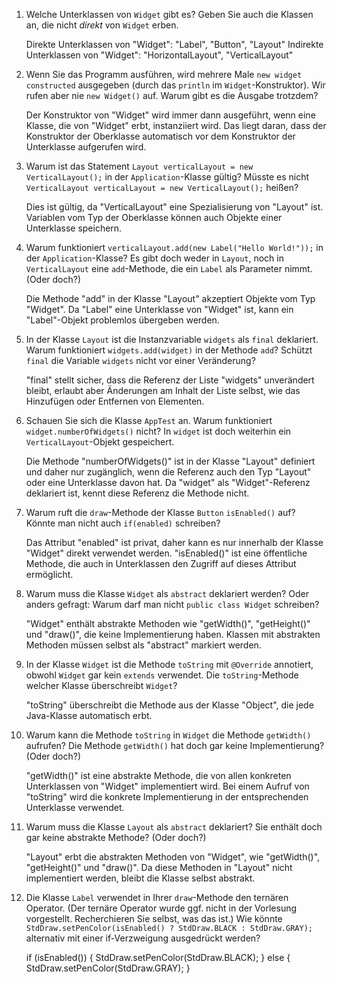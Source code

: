 1. Welche Unterklassen von `Widget` gibt es? Geben Sie auch die Klassen an, die nicht *direkt* von `Widget` erben.

    Direkte Unterklassen von "Widget": "Label", "Button", "Layout"
    Indirekte Unterklassen von "Widget": "HorizontalLayout", "VerticalLayout"


2. Wenn Sie das Programm ausführen, wird mehrere Male `new widget constructed` ausgegeben (durch das `println` im `Widget`-Konstruktor). Wir rufen aber nie `new Widget()` auf. Warum gibt es die Ausgabe trotzdem?

    Der Konstruktor von "Widget" wird immer dann ausgeführt, wenn eine Klasse, die von "Widget" erbt, instanziiert wird. 
    Das liegt daran, dass der Konstruktor der Oberklasse automatisch vor dem Konstruktor der Unterklasse aufgerufen wird.


3. Warum ist das Statement `Layout verticalLayout = new VerticalLayout();` in der `Application`-Klasse gültig?
Müsste es nicht `VerticalLayout verticalLayout = new VerticalLayout();` heißen?

    Dies ist gültig, da "VerticalLayout" eine Spezialisierung von "Layout" ist. Variablen vom Typ der Oberklasse können auch Objekte 
    einer Unterklasse speichern.


4. Warum funktioniert `verticalLayout.add(new Label("Hello World!"));` in der `Application`-Klasse?
Es gibt doch weder in `Layout`, noch in `VerticalLayout` eine `add`-Methode, die ein `Label` als Parameter nimmt. (Oder doch?)

    Die Methode "add" in der Klasse "Layout" akzeptiert Objekte vom Typ "Widget". Da "Label" eine Unterklasse von "Widget" ist, kann ein 
    "Label"-Objekt problemlos übergeben werden.


5. In der Klasse `Layout` ist die Instanzvariable `widgets` als `final` deklariert. Warum funktioniert `widgets.add(widget)` in der Methode `add`?
Schützt `final` die Variable `widgets` nicht vor einer Veränderung?

    "final" stellt sicher, dass die Referenz der Liste "widgets" unverändert bleibt, erlaubt aber Änderungen am Inhalt der Liste selbst, 
    wie das Hinzufügen oder Entfernen von Elementen.



6. Schauen Sie sich die Klasse `AppTest` an. Warum funktioniert `widget.numberOfWidgets()` nicht?
In `widget` ist doch weiterhin ein `VerticalLayout`-Objekt gespeichert.

    Die Methode "numberOfWidgets()" ist in der Klasse "Layout" definiert und daher nur zugänglich, wenn die Referenz auch den Typ "Layout"
    oder eine Unterklasse davon hat. Da "widget" als "Widget"-Referenz deklariert ist, kennt diese Referenz die Methode nicht.



7. Warum ruft die `draw`-Methode der Klasse `Button` `isEnabled()` auf? Könnte man nicht auch `if(enabled)` schreiben?

    Das Attribut "enabled" ist privat, daher kann es nur innerhalb der Klasse "Widget" direkt verwendet werden. "isEnabled()" ist eine 
    öffentliche Methode, die auch in Unterklassen den Zugriff auf dieses Attribut ermöglicht.


8. Warum muss die Klasse `Widget` als `abstract` deklariert werden? Oder anders gefragt: Warum darf man nicht `public class Widget` schreiben?

    "Widget" enthält abstrakte Methoden wie "getWidth()", "getHeight()" und "draw()", die keine Implementierung haben. Klassen mit 
    abstrakten Methoden müssen selbst als "abstract" markiert werden.


9. In der Klasse `Widget` ist die Methode `toString` mit `@Override` annotiert, obwohl `Widget` gar kein `extends` verwendet.
Die `toString`-Methode welcher Klasse überschreibt `Widget`?

    "toString" überschreibt die Methode aus der Klasse "Object", die jede Java-Klasse automatisch erbt.



10. Warum kann die Methode `toString` in `Widget` die Methode `getWidth()` aufrufen?
Die Methode `getWidth()` hat doch gar keine Implementierung? (Oder doch?)

    "getWidth()" ist eine abstrakte Methode, die von allen konkreten Unterklassen von "Widget" implementiert wird. Bei einem Aufruf von 
    "toString" wird die konkrete Implementierung in der entsprechenden Unterklasse verwendet.


11. Warum muss die Klasse `Layout` als `abstract` deklariert? Sie enthält doch gar keine abstrakte Methode? (Oder doch?)

    "Layout" erbt die abstrakten Methoden von "Widget", wie "getWidth()", "getHeight()" und "draw()". Da diese Methoden in "Layout" nicht 
    implementiert werden, bleibt die Klasse selbst abstrakt.


12. Die Klasse `Label` verwendet in Ihrer `draw`-Methode den ternären Operator. (Der ternäre Operator wurde ggf. nicht in der Vorlesung vorgestellt. Recherchieren Sie selbst, was das ist.)
Wie könnte `StdDraw.setPenColor(isEnabled() ? StdDraw.BLACK : StdDraw.GRAY);` alternativ mit einer if-Verzweigung ausgedrückt werden?

     if (isEnabled()) {
        StdDraw.setPenColor(StdDraw.BLACK);
    } else {
        StdDraw.setPenColor(StdDraw.GRAY);
    }


